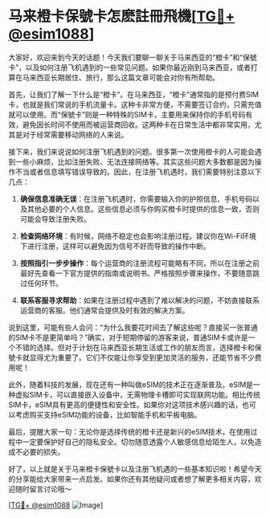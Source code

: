 # 马来橙卡保號卡怎麽註冊飛機[[TG💪+ @esim1088](https://t.me/s/esim1088)]

大家好，欢迎来到今天的话题！今天我们要聊一聊关于马来西亚的“橙卡”和“保號卡”，以及如何注册飞机遇到的一些常见问题。如果你最近刚到马来西亚，或者打算在马来西亚长期居住、旅行，那么这篇文章可能会对你有所帮助。

首先，让我们了解一下什么是“橙卡”。在马来西亚，“橙卡”通常指的是预付费SIM卡，也就是我们常说的手机流量卡。这种卡非常方便，不需要签订合约，只需充值就可以使用。而“保號卡”则是一种特殊的SIM卡，主要用来保持你的手机号码有效，避免因长时间不使用而被运营商回收。这两种卡在日常生活中都非常实用，尤其是对于经常需要移动网络的人来说。

接下来，我们来说说如何注册飞机遇到的问题。很多第一次使用橙卡的人可能会遇到一些小麻烦，比如注册失败、无法连接网络等。其实这些问题大多数都是因为操作不当或者信息填写错误导致的。因此，在注册飞机遇时，我们需要特别注意以下几点：

1. **确保信息准确无误**：在注册飞机遇时，你需要输入你的护照信息、手机号码以及其他必要的个人信息。这些信息必须与你购买橙卡时提供的信息一致，否则可能会导致注册失败。

2. **检查网络环境**：有时候，网络不稳定也会影响注册过程。建议你在Wi-Fi环境下进行注册，这样可以避免因为信号不好而导致的操作中断。

3. **按照指引一步步操作**：每个运营商的注册流程可能略有不同，所以在注册之前最好先查看一下官方提供的指南或说明书。严格按照步骤来操作，不要随意跳过任何环节。

4. **联系客服寻求帮助**：如果在注册过程中遇到了难以解决的问题，不妨直接联系运营商的客服。他们通常会提供及时有效的解决方案。

说到这里，可能有些人会问：“为什么我要花时间去了解这些呢？直接买一张普通的SIM卡不是更简单吗？”确实，对于短期停留的游客来说，普通SIM卡或许是一个不错的选择。但对于计划在马来西亚长期生活或工作的朋友而言，选择橙卡和保號卡就显得尤为重要了。它们不仅能让你享受到更加灵活的服务，还能节省不少费用呢！

此外，随着科技的发展，现在还有一种叫做eSIM的技术正在逐渐普及。eSIM是一种虚拟SIM卡，可以直接嵌入设备中，无需物理卡槽即可实现联网功能。相比传统SIM卡，eSIM具有更高的便捷性和安全性。如果你对这项技术感兴趣的话，也可以考虑购买支持eSIM功能的设备，比如智能手机和平板电脑。

最后，提醒大家一句：无论你是选择传统的橙卡还是新兴的eSIM技术，在使用过程中一定要保护好自己的隐私安全。切勿随意透露个人敏感信息给陌生人，以免造成不必要的损失。

好了，以上就是关于马来橙卡保號卡以及注册飞机遇的一些基本知识啦！希望今天的分享能给大家带来一点启发。如果你还有其他疑问或者想了解更多相关内容，欢迎随时留言讨论哦～

[[TG💪+ @esim1088](https://t.me/s/esim1088) ![Image](https://i.postimg.cc/4NQfJmqS/Snipaste-2025-05-13-00-14-12.png)]